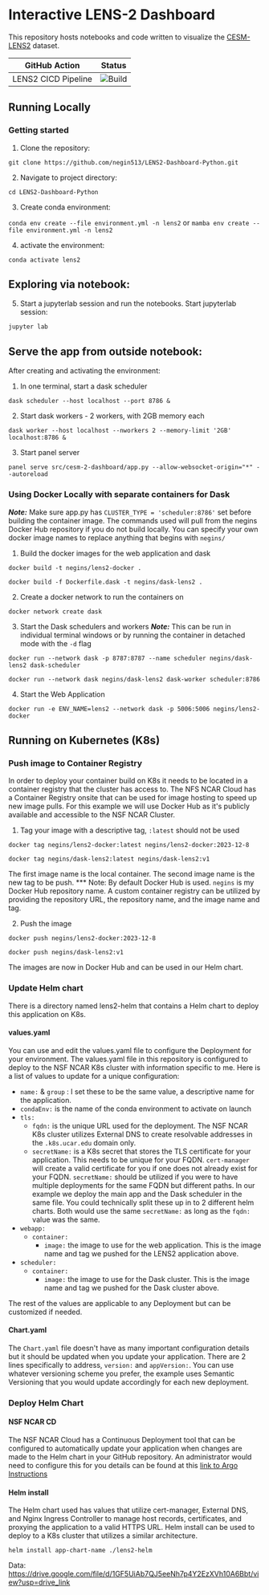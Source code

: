 # Interactive LENS-2 Dashboard

This repository hosts notebooks and code written to visualize the [CESM-LENS2](https://www.cesm.ucar.edu/community-projects/lens2) dataset.

| GitHub Action | Status |
| --- | --- |
| LENS2 CICD Pipeline |  ![Build](https://github.com/NicholasCote/LENS2-Dashboard-Python/actions/workflows/cicd-workflow.yaml/badge.svg) |

## Running Locally

### Getting started

1. Clone the repository:

`git clone https://github.com/negin513/LENS2-Dashboard-Python.git`

2. Navigate to project directory:

`cd LENS2-Dashboard-Python`

3. Create conda environment:

`conda env create --file environment.yml -n lens2`
or 
`mamba env create --file environment.yml -n lens2`

4. activate the environment:

`conda activate lens2`


## Exploring via notebook: 

5. Start a jupyterlab session and run the notebooks. Start jupyterlab session:

`jupyter lab`

## Serve the app from outside notebook:

After creating and activating the environment:

1. In one terminal, start a dask scheduler

`dask scheduler --host localhost --port 8786 &`

2. Start dask workers - 2 workers, with 2GB memory each

`dask worker --host localhost --nworkers 2 --memory-limit '2GB' localhost:8786 &`

3. Start panel server

`panel serve src/cesm-2-dashboard/app.py --allow-websocket-origin="*" --autoreload`

### Using Docker Locally with separate containers for Dask
***Note:*** Make sure app.py has `CLUSTER_TYPE = 'scheduler:8786'` set before building the container image. 
The commands used will pull from the negins Docker Hub repository if you do not build locally.
You can specify your own docker image names to replace anything that begins with `negins/`

1. Build the docker images for the web application and dask

`docker build -t negins/lens2-docker .`

`docker build -f Dockerfile.dask -t negins/dask-lens2 .`

2. Create a docker network to run the containers on

`docker network create dask`

3. Start the Dask schedulers and workers
***Note:*** This can be run in individual terminal windows or by running the container in detached mode with the `-d` flag

`docker run --network dask -p 8787:8787 --name scheduler negins/dask-lens2 dask-scheduler`

`docker run --network dask negins/dask-lens2 dask-worker scheduler:8786`

4. Start the Web Application

`docker run -e ENV_NAME=lens2 --network dask -p 5006:5006 negins/lens2-docker`

## Running on Kubernetes (K8s)
### Push image to Container Registry

In order to deploy your container build on K8s it needs to be located in a container registry that the cluster has access to. The NFS NCAR Cloud has a Container Registry onsite that can be used for image hosting to speed up new image pulls. For this example we will use Docker Hub as it's publicly available and accessible to the NSF NCAR Cluster.

1. Tag your image with a descriptive tag, `:latest` should not be used

`docker tag negins/lens2-docker:latest negins/lens2-docker:2023-12-8`

`docker tag negins/dask-lens2:latest negins/dask-lens2:v1`

The first image name is the local container. The second image name is the new tag to be push. 
*** Note: By default Docker Hub is used. `negins` is my Docker Hub repository name. A custom container registry can be utilized by providing the repository URL, the repository name, and the image name and tag.

2. Push the image

`docker push negins/lens2-docker:2023-12-8`

`docker push negins/dask-lens2:v1`

The images are now in Docker Hub and can be used in our Helm chart. 

### Update Helm chart
There is a directory named lens2-helm that contains a Helm chart to deploy this application on K8s. 

#### values.yaml
You can use and edit the values.yaml file to configure the Deployment for your environment. The 
values.yaml file in this repository is configured to deploy to the NSF NCAR K8s cluster with information specific to me. Here is a list of values to update for a unique configuration:

  * `name:` & `group` : I set these to be the same value, a descriptive name for the application. 
  * `condaEnv:` is the name of the conda environment to activate on launch
  * `tls:`
    - `fqdn:` is the unique URL used for the deployment. The NSF NCAR K8s cluster utilizes External DNS to create resolvable addresses in the `.k8s.ucar.edu` domain only.
    - `secretName:` is a K8s secret that stores the TLS certificate for your application. This needs to be unique for your FQDN. `cert-manager` will create a valid certificate for you if one does not already exist for your FQDN. `secretName:` should be utilized if you were to have multiple deployments for the same FQDN but different paths. In our example we deploy the main app and the Dask scheduler in the same file. You could technically split these up in to 2 different helm charts. Both would use the same `secretName:` as long as the `fqdn:` value was the same.
  * `webapp:`
    - `container:`
      - `image:` the image to use for the web application. This is the image name and tag we pushed for the LENS2 application above.
  * `scheduler:`
    - `container:`
      - `image:` the image to use for the Dask cluster. This is the image name and tag we pushed for the Dask cluster above.

The rest of the values are applicable to any Deployment but can be customized if needed.

#### Chart.yaml

The `Chart.yaml` file doesn't have as many important configuration details but it should be updated when you update your application. There are 2 lines specifically to address, `version:` and `appVersion:`. You can use whatever versioning scheme you prefer, the example uses Semantic Versioning that you would update accordingly for each new deployment.

### Deploy Helm Chart
#### NSF NCAR CD

The NSF NCAR Cloud has a Continuous Deployment tool that can be configured to automatically update your application when changes are made to the Helm chart in your GitHub repository. An administrator would need to configure this for you details can be found at this [link to Argo Instructions](https://ncar.github.io/cisl-cloud/how-to/K8s/argocd/argo-user.html)

#### Helm install

The Helm chart used has values that utilize cert-manager, External DNS, and Nginx Ingress Controller to manage host records, certificates, and proxying the application to a valid HTTPS URL. Helm install can be used to deploy to a K8s cluster that utilizes a similar architecture. 

`helm install app-chart-name ./lens2-helm`

Data: https://drive.google.com/file/d/1GF5UiAb7QJ5eeNh7p4Y2EzXVh10A6Bbt/view?usp=drive_link

